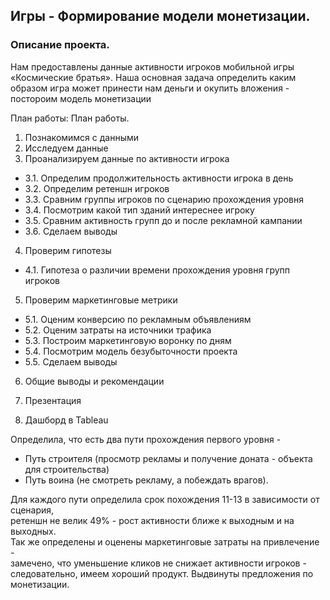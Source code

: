 ## Игры - Формирование модели монетизации.
### Описание проекта.
Нам предоставлены данные активности игроков мобильной игры «Космические братья».
Наша основная задача определить каким образом игра может принести нам деньги и окупить вложения - постороим модель монетизации

План работы:
План работы.
1. Познакомимся с данными
2. Исследуем данные
3. Проанализируем данные по активности игрока

- 3.1. Определим продолжительность активности игрока в день
- 3.2. Определим ретеншн игроков
- 3.3. Сравним группы игроков по сценарию прохождения уровня
- 3.4. Посмотрим какой тип зданий интереснее игроку
- 3.5. Сравним активность групп до и после рекламной кампании
- 3.6. Сделаем выводы

4. Проверим гипотезы

- 4.1. Гипотеза о различии времени прохождения уровня групп игроков

5. Проверим маркетинговые метрики

- 5.1. Оценим конверсию по рекламным объявлениям
- 5.2. Оценим затраты на источники трафика
- 5.3. Построим маркетинговую воронку по дням
- 5.4. Посмотрим модель безубыточности проекта
- 5.5. Сделаем выводы

6. Общие выводы и рекомендации

7. Презентация

8. Дашборд в Tableau

Определила, что есть два пути прохождения первого уровня -  
 - Путь строителя (просмотр рекламы и получение доната - объекта для строительства)
 - Путь воина (не смотреть рекламу, а побеждать врагов).  
 
 Для каждого пути определила срок похождения 11-13 в зависимости от сценария,  
  ретеншн не велик 49% - рост активности ближе к выходным и на выходных.  
  Так же определены и оценены маркетинговые затраты на привлечение -  
   замечено, что уменьшение кликов не снижает активности игроков -  
   следовательно, имеем хороший продукт.
   Выдвинуты предложения по монетизации.  
    
